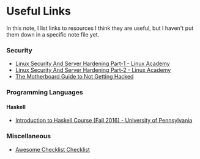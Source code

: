 # Useful Links

In this note, I list links to resources I think they are useful, 
but I haven't put them down in a specific note file yet.

### Security
- [Linux Security And Server Hardening Part-1 - Linux Academy](https://linuxacademy.com/howtoguides/posts/show/topic/19700-linux-security-and-server-hardening-part1)
- [Linux Security And Server Hardening Part-2 - Linux Academy](https://linuxacademy.com/howtoguides/posts/show/topic/19746-linux-security-and-server-hardening-part2)
- [The Motherboard Guide to Not Getting Hacked](https://motherboard.vice.com/en_us/article/d3devm/motherboard-guide-to-not-getting-hacked-online-safety-guide)

### Programming Languages
#### Haskell
- [Introduction to Haskell Course (Fall 2016) - University of Pennsylvania](http://www.seas.upenn.edu/~cis194/fall16/)

### Miscellaneous
- [Awesome Checklist Checklist](http://checklist.yingjiehu.com/)